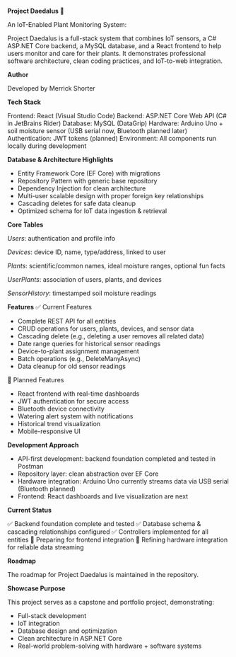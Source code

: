 **Project Daedalus 🌱**

An IoT-Enabled Plant Monitoring System:

Project Daedalus is a full-stack system that combines IoT sensors, a C# ASP.NET Core backend, a MySQL database, and a React frontend to help users monitor and care for their plants. It demonstrates professional software architecture, clean coding practices, and IoT-to-web integration.

**Author**

Developed by Merrick Shorter

**Tech Stack**

Frontend: React (Visual Studio Code)
Backend: ASP.NET Core Web API (C# in JetBrains Rider)
Database: MySQL (DataGrip)
Hardware: Arduino Uno + soil moisture sensor (USB serial now, Bluetooth planned later)
Authentication: JWT tokens (planned)
Environment: All components run locally during development

**Database & Architecture Highlights**

- Entity Framework Core (EF Core) with migrations
- Repository Pattern with generic base repository
- Dependency Injection for clean architecture
- Multi-user scalable design with proper foreign key relationships
- Cascading deletes for safe data cleanup
- Optimized schema for IoT data ingestion & retrieval

**Core Tables**

*Users*: authentication and profile info

*Devices*: device ID, name, type/address, linked to user

*Plants*: scientific/common names, ideal moisture ranges, optional fun facts

*UserPlants*: association of users, plants, and devices

*SensorHistory*: timestamped soil moisture readings

**Features**
✅ Current Features

- Complete REST API for all entities
- CRUD operations for users, plants, devices, and sensor data
- Cascading delete (e.g., deleting a user removes all related data)
- Date range queries for historical sensor readings
- Device-to-plant assignment management
- Batch operations (e.g., DeleteManyAsync)
- Data cleanup for old sensor readings

🔮 Planned Features

- React frontend with real-time dashboards
- JWT authentication for secure access
- Bluetooth device connectivity
- Watering alert system with notifications
- Historical trend visualization
- Mobile-responsive UI

**Development Approach**

- API-first development: backend foundation completed and tested in Postman
- Repository layer: clean abstraction over EF Core
- Hardware integration: Arduino Uno currently streams data via USB serial (Bluetooth planned)
- Frontend: React dashboards and live visualization are next

**Current Status**

✅ Backend foundation complete and tested
✅ Database schema & cascading relationships configured
✅ Controllers implemented for all entities
🔄 Preparing for frontend integration
🔄 Refining hardware integration for reliable data streaming

**Roadmap**

The roadmap for Project Daedalus is maintained in the repository.

**Showcase Purpose**

This project serves as a capstone and portfolio project, demonstrating:
- Full-stack development
- IoT integration
- Database design and optimization
- Clean architecture in ASP.NET Core
- Real-world problem-solving with hardware + software systems
